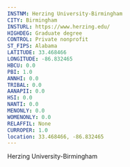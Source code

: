 ```yaml
---
INSTNM: Herzing University-Birmingham
CITY: Birmingham
INSTURL: https://www.herzing.edu/
HIGHDEG: Graduate degree
CONTROL: Private nonprofit
ST_FIPS: Alabama
LATITUDE: 33.468466
LONGITUDE: -86.832465
HBCU: 0.0
PBI: 1.0
ANNHI: 0.0
TRIBAL: 0.0
AANAPII: 0.0
HSI: 0.0
NANTI: 0.0
MENONLY: 0.0
WOMENONLY: 0.0
RELAFFIL: None
CURROPER: 1.0
location: 33.468466, -86.832465
---
```

Herzing University-Birmingham